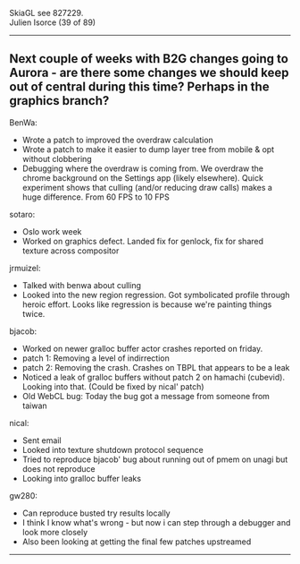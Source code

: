SkiaGL see 827229.  
Julien Isorce (39 of 89) 
________________


Next couple of weeks with B2G changes going to Aurora - are there some changes we should keep out of central during this time?  Perhaps in the graphics branch?
------------------------

BenWa:
* Wrote a patch to improved the overdraw calculation
* Wrote a patch to make it easier to dump layer tree from mobile & opt without clobbering
* Debugging where the overdraw is coming from. We overdraw the chrome background on the Settings app (likely elsewhere). Quick experiment shows that culling (and/or reducing draw calls) makes a huge difference. From 60 FPS to 10 FPS 

sotaro:
* Oslo work week
* Worked on graphics defect. Landed fix for genlock, fix for shared texture across compositor

jrmuizel:
* Talked with benwa about culling
* Looked into the new region regression. Got symbolicated profile through heroic effort. Looks like regression is because we're painting things twice.

bjacob:
* Worked on newer gralloc buffer actor crashes reported on friday.
* patch 1: Removing a level of indirrection
* patch 2: Removing the crash. Crashes on TBPL that appears to be a leak
* Noticed a leak of gralloc buffers without patch 2 on hamachi (cubevid). Looking into that. (Could be fixed by nical' patch)
* Old WebCL bug: Today the bug got a message from someone from taiwan

nical:
* Sent email
* Looked into texture shutdown protocol sequence
* Tried to reproduce bjacob' bug about running out of pmem on unagi but does not reproduce
* Looking into gralloc buffer leaks

gw280:
- Can reproduce busted try results locally
- I think I know what's wrong - but now i can step through a debugger and look more closely
- Also been looking at getting the final few patches upstreamed

________________


